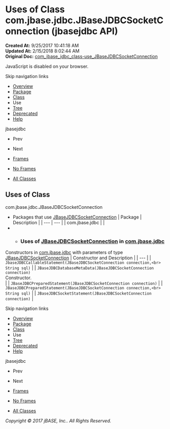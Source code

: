 # Uses of Class com.jbase.jdbc.JBaseJDBCSocketConnection (jbasejdbc   API)

**Created At:** 9/25/2017 10:41:18 AM  
**Updated At:** 2/15/2018 8:02:44 AM  
**Original Doc:** [com_jbase_jdbc_class-use_JBaseJDBCSocketConnection](https://docs.jbase.com/39229-class-use/com_jbase_jdbc_class-use_JBaseJDBCSocketConnection)  

<!--<br>    try {<br>        if (location.href.indexOf('is-external=true') == -1) {<br>            parent.document.title="Uses of Class com.jbase.jdbc.JBaseJDBCSocketConnection (jbasejdbc   API)";<br>        }<br>    }<br>    catch(err) {<br>    }<br>//-->
JavaScript is disabled on your browser.

Skip navigation links

- [Overview](../../../../overview-summary.html)
- [Package](/39228-jdbc/com_jbase_jdbc_package-summary)
- [Class](/39228-jdbc/com_jbase_jdbc_jbasejdbcsocketconnection "class in com.jbase.jdbc")
- Use
- [Tree](/39228-jdbc/com_jbase_jdbc_package-tree)
- [Deprecated](../../../../deprecated-list.html)
- [Help](../../../../help-doc.html)


jbasejdbc <br>

- Prev
- Next


- [Frames](../../../../index.html?com/jbase/jdbc/class-use//39229-class-use/com_jbase_jdbc_class-use_JBaseJDBCSocketConnection)
- [No Frames](/39229-class-use/com_jbase_jdbc_class-use_JBaseJDBCSocketConnection)


- [All Classes](../../../../allclasses-noframe.html)


<!--<br>  allClassesLink = document.getElementById("allclasses\_navbar\_top");<br>  if(window==top) {<br>    allClassesLink.style.display = "block";<br>  }<br>  else {<br>    allClassesLink.style.display = "none";<br>  }<br>  //-->

## Uses of Class
com.jbase.jdbc.JBaseJDBCSocketConnection

- Packages that use [JBaseJDBCSocketConnection](/39228-jdbc/com_jbase_jdbc_jbasejdbcsocketconnection "class in com.jbase.jdbc") | Package | Description |
| --- | --- |
| com.jbase.jdbc |   |
- - ### Uses of [JBaseJDBCSocketConnection](/39228-jdbc/com_jbase_jdbc_jbasejdbcsocketconnection "class in com.jbase.jdbc") in [com.jbase.jdbc](/39228-jdbc/com_jbase_jdbc_package-summary)


Constructors in [com.jbase.jdbc](/39228-jdbc/com_jbase_jdbc_package-summary) with parameters of type [JBaseJDBCSocketConnection](/39228-jdbc/com_jbase_jdbc_jbasejdbcsocketconnection "class in com.jbase.jdbc") | Constructor and Description |
| --- |
| `JbaseJDBCCallableStatement(JBaseJDBCSocketConnection connection,<br>                          String sql)`  |
| `JBaseJDBCDatabaseMetaData(JBaseJDBCSocketConnection connection)`<br>Constructor.<br> |
| `JBaseJDBCPreparedStatement(JBaseJDBCSocketConnection connection)`  |
| `JBaseJDBCPreparedStatement(JBaseJDBCSocketConnection connection,<br>                          String sql)`  |
| `JBaseJDBCSocketStatement(JBaseJDBCSocketConnection connection)`  |

Skip navigation links

- [Overview](../../../../overview-summary.html)
- [Package](/39228-jdbc/com_jbase_jdbc_package-summary)
- [Class](/39228-jdbc/com_jbase_jdbc_jbasejdbcsocketconnection "class in com.jbase.jdbc")
- Use
- [Tree](/39228-jdbc/com_jbase_jdbc_package-tree)
- [Deprecated](../../../../deprecated-list.html)
- [Help](../../../../help-doc.html)


jbasejdbc <br>

- Prev
- Next


- [Frames](../../../../index.html?com/jbase/jdbc/class-use//39229-class-use/com_jbase_jdbc_class-use_JBaseJDBCSocketConnection)
- [No Frames](/39229-class-use/com_jbase_jdbc_class-use_JBaseJDBCSocketConnection)


- [All Classes](../../../../allclasses-noframe.html)


<!--<br>  allClassesLink = document.getElementById("allclasses\_navbar\_bottom");<br>  if(window==top) {<br>    allClassesLink.style.display = "block";<br>  }<br>  else {<br>    allClassesLink.style.display = "none";<br>  }<br>  //-->

*Copyright © 2017 jBASE, Inc.. All Rights Reserved.*
